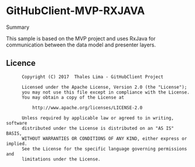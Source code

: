# GitHubClient-MVP-RXJAVA

Summary

This sample is based on the MVP project and uses RxJava for communication between the data model and presenter layers.

## Licence 

          Copyright (C) 2017  Thales Lima - GitHubClient Project
        
          Licensed under the Apache License, Version 2.0 (the "License");
          you may not use this file except in compliance with the License.
          You may obtain a copy of the License at
        
              http://www.apache.org/licenses/LICENSE-2.0
        
          Unless required by applicable law or agreed to in writing, software
          distributed under the License is distributed on an "AS IS" BASIS,
          WITHOUT WARRANTIES OR CONDITIONS OF ANY KIND, either express or implied.
          See the License for the specific language governing permissions and
          limitations under the License.